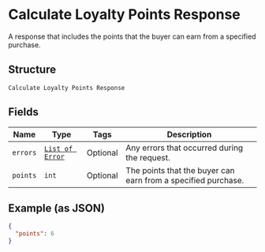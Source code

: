 
# Calculate Loyalty Points Response

A response that includes the points that the buyer can earn from
a specified purchase.

## Structure

`Calculate Loyalty Points Response`

## Fields

| Name | Type | Tags | Description |
|  --- | --- | --- | --- |
| `errors` | [`List of Error`](../../doc/models/error.md) | Optional | Any errors that occurred during the request. |
| `points` | `int` | Optional | The points that the buyer can earn from a specified purchase. |

## Example (as JSON)

```json
{
  "points": 6
}
```

